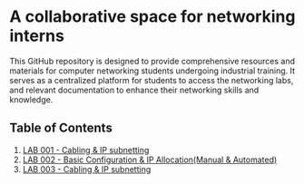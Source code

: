 # A collaborative space for networking interns
This GitHub repository is designed to provide comprehensive resources and materials for computer networking students
undergoing industrial training. It serves as a centralized platform for students to access the networking labs, and relevant documentation to enhance their networking skills and knowledge.

## Table of Contents

1. [LAB 001 - Cabling & IP subnetting](https://github.com/JoramGranger/TRAINING/blob/main/LAB-001)
2. [LAB 002 - Basic Configuration & IP Allocation(Manual & Automated)]()
3. [LAB 003 - Cabling & IP subnetting]()
